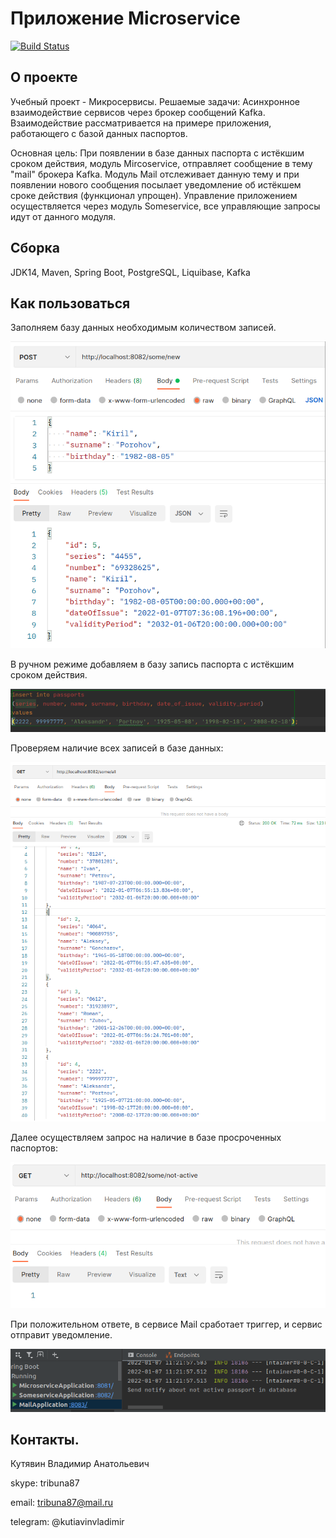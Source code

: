 # Приложение Microservice
[![Build Status](https://app.travis-ci.com/kva-devops/microservice.svg?branch=master)](https://app.travis-ci.com/kva-devops/microservice)

## О проекте
Учебный проект - Микросервисы.
Решаемые задачи:
Асинхронное взаимодействие сервисов через брокер сообщений Kafka.
Взаимодействие рассматривается на примере приложения, работающего с базой данных паспортов.

Основная цель:
При появлении в базе данных паспорта с истёкшим сроком действия, модуль Mircoservice, отправляет
сообщение в тему "mail" брокера Kafka. Модуль Mail отслеживает данную тему и при появлении нового
сообщения посылает уведомление об истёкшем сроке действия (функционал упрощен).
Управление приложением осуществляется через модуль Someservice, все управляющие запросы идут от данного модуля.

## Сборка 
JDK14, Maven, Spring Boot, PostgreSQL, Liquibase, Kafka

## Как пользоваться 
Заполняем базу данных необходимым количеством записей.

![addItems](images/Selection_203.png)

В ручном режиме добавляем в базу запись паспорта с истёкшим сроком действия.

![addCustomItems](images/Selection_204.png)

Проверяем наличие всех записей в базе данных:

![checkAllItems](images/Selection_205.png)

Далее осуществляем запрос на наличие в базе просроченных паспортов:

![checkNotActive](images/Selection_206.png)

При положительном ответе, в сервисе Mail сработает триггер, и сервис отправит уведомление.

![viewResult](images/Selection_207.png) 

## Контакты.
Кутявин Владимир Анатольевич

skype: tribuna87

email: tribuna87@mail.ru

telegram: @kutiavinvladimir